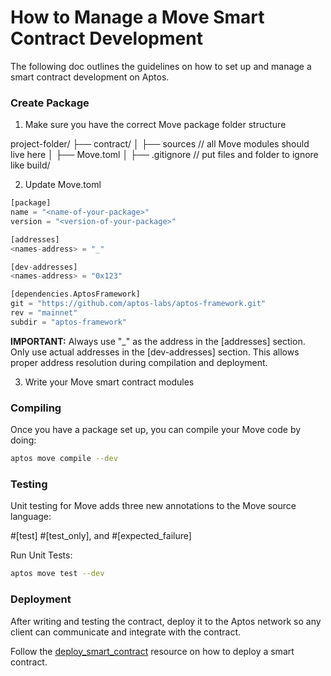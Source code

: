 # How to Manage a Move Smart Contract Development

The following doc outlines the guidelines on how to set up and manage a smart contract development on Aptos.

### Create Package

1. Make sure you have the correct Move package folder structure

project-folder/
├── contract/
│ ├── sources // all Move modules should live here
│ ├── Move.toml
│ ├── .gitignore // put files and folder to ignore like build/

2. Update Move.toml

```rust
[package]
name = "<name-of-your-package>"
version = "<version-of-your-package>"

[addresses]
<names-address> = "_"

[dev-addresses]
<names-address> = "0x123"

[dependencies.AptosFramework]
git = "https://github.com/aptos-labs/aptos-framework.git"
rev = "mainnet"
subdir = "aptos-framework"
```

**IMPORTANT:** Always use "_" as the address in the [addresses] section. Only use actual addresses in the [dev-addresses] section. This allows proper address resolution during compilation and deployment.

3. Write your Move smart contract modules

### Compiling

Once you have a package set up, you can compile your Move code by doing:

```bash
aptos move compile --dev
```

### Testing

Unit testing for Move adds three new annotations to the Move source language:

#[test] #[test_only], and #[expected_failure]

Run Unit Tests:

```bash
aptos move test --dev
```

### Deployment

After writing and testing the contract, deploy it to the Aptos network so any client can communicate and integrate with the contract.

Follow the [deploy_smart_contract](./deploy_smart_contract.md) resource on how to deploy a smart contract.
